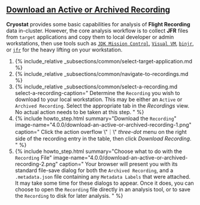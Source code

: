 ## [Download an Active or Archived Recording](#download-an-active-or-archived-recording)
**Cryostat** provides some basic capabilities for analysis of **Flight Recording** data
in-cluster. However, the core analysis workflow is to collect **JFR** files from
`target` applications and copy them to local developer or admin workstations, then
use tools such as [`JDK Mission Control`](https://github.com/openjdk/jmc),
[`Visual VM`](https://visualvm.github.io/), [`binjr`](https://github.com/binjr/binjr),
or [`jfr`](https://dev.java/learn/jvm/jfr/tools/) for the heavy lifting on your workstation.

<ol>
  <li>
    {% include_relative _subsections/common/select-target-application.md %}
  </li>
  <li>
    {% include_relative _subsections/common/navigate-to-recordings.md %}
  </li>
  <li>
    {% include_relative _subsections/common/select-a-recording.md
        select-a-recording-caption="
        Determine the <code>Recording</code> you wish to download to your local workstation.
        This may be either an <code>Active</code> or <code>Archived Recording</code>.
        Select the appropriate tab in the <i>Recordings</i> view. No actual action
        needs to be taken at this step.
      "
    %}
  </li>
  <li>
    {% include howto_step.html
      summary="Download the <code>Recording</code>"
      image-name="4.0.0/download-an-active-or-archived-recording-1.png"
      caption="
        Click the action overflow \"&#65049;\" <i>three-dot</i> menu on the right side of the
        recording entry in the table, then click <i>Download Recording</i>.
      "
    %}
  </li>
  <li>
    {% include howto_step.html
      summary="Choose what to do with the <code>Recording</code> File"
      image-name="4.0.0/download-an-active-or-archived-recording-2.png"
      caption="
        Your browser will present you with its standard file-save dialog for both
        the <code>Archived Recording</code>, and a <code>.metadata.json</code> file containing any
        <code>Metadata Labels</code> that were attached. It may take some time for these dialogs
        to appear. Once it does, you can choose to open the <code>Recording</code> file directly
        in an analysis tool, or to save the <code>Recording</code> to disk for later analysis.
      "
    %}
  </li>
</ol>
